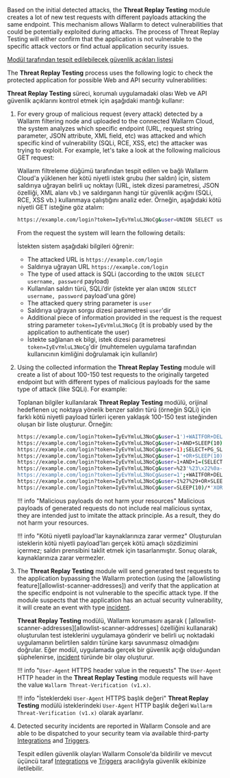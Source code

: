 Based on the initial detected attacks, the **Threat Replay Testing** module creates a lot of new test requests with different payloads attacking the same endpoint. This mechanism allows Wallarm to detect vulnerabilities that could be potentially exploited during attacks. The process of Threat Replay Testing will either confirm that the application is not vulnerable to the specific attack vectors or find actual application security issues.

[Modül tarafından tespit edilebilecek güvenlik açıkları listesi](../attacks-vulns-list.md)

The **Threat Replay Testing** process uses the following logic to check the protected application for possible Web and API security vulnerabilities:

**Threat Replay Testing** süreci, korumalı uygulamadaki olası Web ve API güvenlik açıklarını kontrol etmek için aşağıdaki mantığı kullanır:

1. For every group of malicious request (every attack) detected by a Wallarm filtering node and uploaded to the connected Wallarm Cloud, the system analyzes which specific endpoint (URL, request string parameter, JSON attribute, XML field, etc) was attacked and which specific kind of vulnerability (SQLi, RCE, XSS, etc) the attacker was trying to exploit. For example, let's take a look at the following malicious GET request:

   Wallarm filtreleme düğümü tarafından tespit edilen ve bağlı Wallarm Cloud'a yüklenen her kötü niyetli istek grubu (her saldırı) için, sistem saldırıya uğrayan belirli uç noktayı (URL, istek dizesi parametresi, JSON özelliği, XML alanı vb.) ve saldırganın hangi tür güvenlik açığını (SQLi, RCE, XSS vb.) kullanmaya çalıştığını analiz eder. Örneğin, aşağıdaki kötü niyetli GET isteğine göz atalım:

    ```bash
    https://example.com/login?token=IyEvYmluL3NoCg&user=UNION SELECT username, password
    ```

    From the request the system will learn the following details:
    
    İstekten sistem aşağıdaki bilgileri öğrenir:
    
    * The attacked URL is `https://example.com/login`
    * Saldırıya uğrayan URL `https://example.com/login`
    * The type of used attack is SQLi (according to the `UNION SELECT username, password` payload)
    * Kullanılan saldırı türü, SQLi’dir (istekte yer alan `UNION SELECT username, password` payload'una göre)
    * The attacked query string parameter is `user`
    * Saldırıya uğrayan sorgu dizesi parametresi `user`'dir
    * Additional piece of information provided in the request is the request string parameter `token=IyEvYmluL3NoCg` (it is probably used by the application to authenticate the user)
    * İstekte sağlanan ek bilgi, istek dizesi parametresi `token=IyEvYmluL3NoCg`'dir (muhtemelen uygulama tarafından kullanıcının kimliğini doğrulamak için kullanılır)
    
2. Using the collected information the **Threat Replay Testing** module will create a list of about 100-150 test requests to the originally targeted endpoint but with different types of malicious payloads for the same type of attack (like SQLi). For example:

   Toplanan bilgiler kullanılarak **Threat Replay Testing** modülü, orijinal hedeflenen uç noktaya yönelik benzer saldırı türü (örneğin SQLi) için farklı kötü niyetli payload türleri içeren yaklaşık 100-150 test isteğinden oluşan bir liste oluşturur. Örneğin:

    ```bash
    https://example.com/login?token=IyEvYmluL3NoCg&user=1')+WAITFOR+DELAY+'0 indexpt'+AND+('wlrm'='wlrm
    https://example.com/login?token=IyEvYmluL3NoCg&user=1+AND+SLEEP(10)--+wlrm
    https://example.com/login?token=IyEvYmluL3NoCg&user=1);SELECT+PG_SLEEP(10)--
    https://example.com/login?token=IyEvYmluL3NoCg&user=1'+OR+SLEEP(10)+AND+'wlrm'='wlrm
    https://example.com/login?token=IyEvYmluL3NoCg&user=1+AND+1=(SELECT+1+FROM+PG_SLEEP(10))
    https://example.com/login?token=IyEvYmluL3NoCg&user=%23'%23\x22%0a-sleep(10)%23
    https://example.com/login?token=IyEvYmluL3NoCg&user=1';+WAITFOR+DELAY+'0code:10'--
    https://example.com/login?token=IyEvYmluL3NoCg&user=1%27%29+OR+SLEEP%280%29+AND+%28%27wlrm%27%3D%27wlrm
    https://example.com/login?token=IyEvYmluL3NoCg&user=SLEEP(10)/*'XOR(SLEEP(10))OR'|\x22XOR(SLEEP(10))OR\x22*/
    ```

    !!! info "Malicious payloads do not harm your resources"
        Malicious payloads of generated requests do not include real malicious syntax, they are intended just to imitate the attack principle. As a result, they do not harm your resources.
    
    !!! info "Kötü niyetli payload'lar kaynaklarınıza zarar vermez"
        Oluşturulan isteklerin kötü niyetli payload'ları gerçek kötü amaçlı sözdizimini içermez; saldırı prensibini taklit etmek için tasarlanmıştır. Sonuç olarak, kaynaklarınıza zarar vermezler.
    
3. The **Threat Replay Testing** module will send generated test requests to the application bypassing the Wallarm protection (using the [allowlisting feature][allowlist-scanner-addresses]) and verify that the application at the specific endpoint is not vulnerable to the specific attack type. If the module suspects that the application has an actual security vulnerability, it will create an event with type [incident](../user-guides/events/check-attack.md#incidents).

   **Threat Replay Testing** modülü, Wallarm korumasını aşarak ( [allowlist-scanner-addresses][allowlist-scanner-addresses] özelliğini kullanarak) oluşturulan test isteklerini uygulamaya gönderir ve belirli uç noktadaki uygulamanın belirtilen saldırı türüne karşı savunmasız olmadığını doğrular. Eğer modül, uygulamada gerçek bir güvenlik açığı olduğundan şüphelenirse, [incident](../user-guides/events/check-attack.md#incidents) türünde bir olay oluşturur.

    !!! info "`User-Agent` HTTPS header value in the requests"
        The `User-Agent` HTTP header in the **Threat Replay Testing** module requests will have the value `Wallarm Threat-Verification (v1.x)`.
    
    !!! info "İsteklerdeki `User-Agent` HTTPS başlık değeri"
        **Threat Replay Testing** modülü isteklerindeki `User-Agent` HTTP başlık değeri `Wallarm Threat-Verification (v1.x)` olarak ayarlanır.
    
4. Detected security incidents are reported in Wallarm Console and are able to be dispatched to your security team via available third-party [Integrations](../user-guides/settings/integrations/integrations-intro.md) and [Triggers](../user-guides/triggers/triggers.md).

   Tespit edilen güvenlik olayları Wallarm Console'da bildirilir ve mevcut üçüncü taraf [Integrations](../user-guides/settings/integrations/integrations-intro.md) ve [Triggers](../user-guides/triggers/triggers.md) aracılığıyla güvenlik ekibinize iletilebilir.